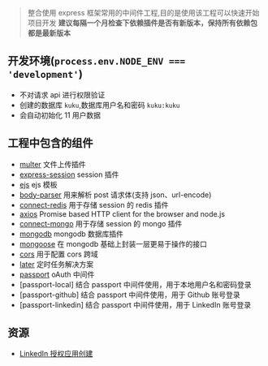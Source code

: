 >整合使用 express 框架常用的中间件工程,目的是使用该工程可以快速开始项目开发
**建议每隔一个月检查下依赖插件是否有新版本，保持所有依赖包都是最新版本**


## 开发环境(`process.env.NODE_ENV === 'development'`)
- 不对请求 api 进行权限验证
- 创建的数据库 `kuku`,数据库用户名和密码 `kuku:kuku`
- 会自动初始化 11 用户数据


## 工程中包含的组件
- [multer](https://www.npmjs.com/package/multer) 文件上传插件
- [express-session](https://www.npmjs.com/package/express-session) session 插件
- [ejs](https://www.npmjs.com/package/ejs) ejs 模板
- [body-parser](https://www.npmjs.com/package/body-parser) 用来解析 post 请求体(支持 json、url-encode)
- [connect-redis](https://www.npmjs.com/package/connect-redis) 用于存储 session 的 redis 插件
- [axios](https://www.npmjs.com/package/axios) Promise based HTTP client for the browser and node.js
- [connect-mongo]() 用于存储 session 的 mongo 插件
- [mongodb]() mongodb 数据库插件
- [mongoose]() 在 mongodb 基础上封装一层更易于操作的接口
- [cors](https://www.npmjs.com/package/cors#configuration-options) 用于配置 cors 跨域
- [later](https://www.npmjs.com/package/later) 定时任务解决方案
- [passport]() oAuth 中间件
- [passport-local] 结合 passport 中间件使用，用于本地用户名和密码登录
- [passport-github] 结合 passport 中间件使用，用于 Github 账号登录
- [passport-linkedin] 结合 passport 中间件使用，用于 LinkedIn 账号登录


## 资源
- [LinkedIn 授权应用创建](https://www.linkedin.com/developer/apps)